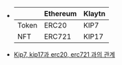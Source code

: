 - ||Ethereum|Klaytn|
  |--|--|--|
  |Token|ERC20|KIP7|
  |NFT|ERC721|KIP17|
- [Kip7, kip17과 erc20, erc721 과의 관계](https://forum.klaytn.com/t/kip7-kip17-erc20-erc721/212)